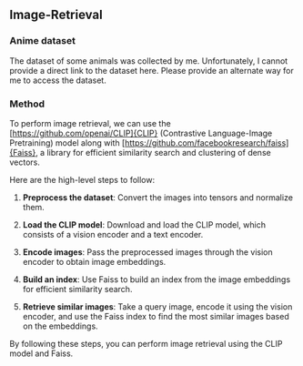 ## Image-Retrieval

### Anime dataset

The dataset of some animals was collected by me. Unfortunately, I cannot provide a direct link to the dataset here. Please provide an alternate way for me to access the dataset.

### Method

To perform image retrieval, we can use the [https://github.com/openai/CLIP]{CLIP} (Contrastive Language-Image Pretraining) model along with [https://github.com/facebookresearch/faiss]{Faiss}, a library for efficient similarity search and clustering of dense vectors.

Here are the high-level steps to follow:

1. **Preprocess the dataset**: Convert the images into tensors and normalize them.

2. **Load the CLIP model**: Download and load the CLIP model, which consists of a vision encoder and a text encoder.

3. **Encode images**: Pass the preprocessed images through the vision encoder to obtain image embeddings.

4. **Build an index**: Use Faiss to build an index from the image embeddings for efficient similarity search.

5. **Retrieve similar images**: Take a query image, encode it using the vision encoder, and use the Faiss index to find the most similar images based on the embeddings.

By following these steps, you can perform image retrieval using the CLIP model and Faiss.
